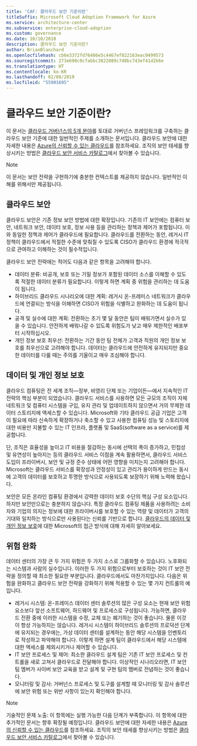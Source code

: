 ```yaml
---
title: 'CAF: 클라우드 보안 기준이란'
titleSuffix: Microsoft Cloud Adoption Framework for Azure
ms.service: architecture-center
ms.subservice: enterprise-cloud-adoption
ms.custom: governance
ms.date: 10/10/2018
description: 클라우드 보안 기준이란?
author: BrianBlanchard
ms.openlocfilehash: cb6e3372fd76486e5c4467ef822163eac0499573
ms.sourcegitcommit: 273e690c0cfabbc3822089c7d8bc743ef41d2b6e
ms.translationtype: HT
ms.contentlocale: ko-KR
ms.lasthandoff: 02/08/2019
ms.locfileid: "55901695"
---
```

<!-- markdownlint-disable MD026 -->

# <a name="what-is-the-cloud-security-baseline"></a>클라우드 보안 기준이란?

이 문서는 [클라우드 거버넌스의 5개 분야](../governance-disciplines.md)를 토대로 거버넌스 프레임워크를 구축하는 클라우드 보안 기준에 대한 일반적인 주제를 소개하는 문서입니다. 클라우드 보안에 대한 자세한 내용은 [Azure의 신뢰할 수 있는 클라우드](https://azure.microsoft.com/overview/trusted-cloud/)를 참조하세요. 조직의 보안 태세를 향상시키는 방법은 [클라우드 보안 서비스 카탈로그](https://www.microsoft.com/security/information-protection)에서 찾아볼 수 있습니다.

> [!NOTE]
> 이 문서는 보안 전략을 구현하기에 충분한 컨텍스트를 제공하지 않습니다. 일반적인 이해를 위해서만 제공됩니다.

## <a name="cloud-security"></a>클라우드 보안

클라우드 보안은 기존 정보 보안 방법에 대한 확장입니다. 기존의 IT 보안에는 컴퓨터 보안, 네트워크 보안, 데이터 보호, 정보 사용 등을 관리하는 정책과 제어가 포함됩니다. 이와 동일한 정책과 제어가 클라우드에 필요합니다. 클라우드를 전환하는 동안, 레거시 IT 정책이 클라우드에서 적절한 수준에 맞춰질 수 있도록 CISO가 클라우드 환경에 적극적으로 관여하고 이해하는 것이 필수적입니다.

클라우드 보안 전략에는 적어도 다음과 같은 항목을 고려해야 합니다.

* 데이터 분류: 비공개, 보호 또는 기밀 정보가 포함된 데이터 소스를 이해할 수 있도록 적절한 데이터 분류가 필요합니다. 이렇게 하면 계획 중 위험을 관리하는 데 도움이 됩니다.
* 하이브리드 클라우드 시나리오에 대한 계획: 레거시 온-프레미스 네트워크가 클라우드에 연결되는 방식을 이해하면 CISO가 위험을 식별하고 완화하는 데 도움이 됩니다.
* 공격 및 실수에 대한 계획: 전환하는 초기 몇 달 동안은 팀이 배워가면서 실수가 있을 수 있습니다. 안전하게 배워나갈 수 있도록 위험도가 낮고 매우 제한적인 배포부터 시작하십시오.
* 개인 정보 보호 최우선: 전환하는 기간 동안 팀 전체가 고객과 직원의 개인 정보 보호를 최우선으로 고려해야 합니다. 데이터는 클라우드에 안전하게 유지되지만 중요한 데이터를 다룰 때는 주의를 기울이고 매우 조심해야 합니다.

## <a name="protecting-data-and-privacy"></a>데이터 및 개인 정보 보호

클라우드 컴퓨팅은 전 세계 조직&mdash;정부, 비영리 단체 또는 기업이든&mdash;에서 지속적인 IT 전략의 핵심 부분이 되었습니다. 클라우드 서비스를 사용하면 모든 규모의 조직이 자체 네트워크 및 컴퓨터 시스템을 구입, 유지 관리 및 업데이트하지 않으면서 거의 무제한 데이터 스토리지에 액세스할 수 있습니다. Microsoft와 기타 클라우드 공급 기업은 고객이 필요에 따라 신속하게 확장하거나 축소할 수 있고 사용한 컴퓨팅 성능 및 스토리지에 대한 비용만 지불할 수 있는 IT 인프라, 플랫폼 및 SaaS(software as a service)를 제공합니다.

단, 조직은 효율성을 높이고 IT 비용을 절감하는 동시에 선택의 폭이 증가하고, 민첩성 및 유연성이 높아지는 등의 클라우드 서비스 이점을 계속 활용하면서, 클라우드 서비스 도입이 프라이버시, 보안 및 규정 준수 상태에 어떤 영향을 미치는지 고려해야 합니다. Microsoft는 클라우드 서비스를 확장성과 안정성이 있고 관리가 용이하게 만드는 동시에 고객의 데이터를 보호하고 투명한 방식으로 사용되도록 보장하기 위해 노력해 왔습니다.

보안은 모든 온라인 컴퓨팅 환경에서 강력한 데이터 보호 수단의 핵심 구성 요소입니다. 하지만 보안만으로는 충분하지 않습니다. 특정 클라우드 컴퓨팅 제품을 사용하려는 소비자와 기업의 의지는 정보에 대한 프라이버시를 보호할 수 있는 역량 및 데이터가 고객의 기대와 일치하는 방식으로만 사용된다는 신뢰를 기반으로 합니다. [클라우드의 데이터 및 개인 정보 보호](https://go.microsoft.com/fwlink/?LinkId=808242&clcid=0x409)에 대한 Microsoft의 접근 방식에 대해 자세히 알아보세요.

## <a name="risk-mitigation"></a>위험 완화

데이터 센터의 가장 큰 두 가지 위험은 두 가지 소스로 그룹화할 수 있습니다. 노후화되는 시스템과 사람의 실수입니다. 이러한 두 가지 위험으로부터 보호하는 것이 IT 보안 전략을 정의할 때 최소한 필요한 부분입니다. 클라우드에서도 마찬가지입니다. 다음은 위험을 완화하고 클라우드 보안 전략을 강화하기 위해 적용할 수 있는 몇 가지 컨트롤의 예입니다.

* 레거시 시스템: 온-프레미스 데이터 센터 솔루션의 많은 구성 요소는 현재 보안 위험 요소보다 앞선 소프트웨어, 하드웨어 및 프로세스로 구성됩니다. 가능하면, 클라우드 전환 중에 이러한 시스템을 수정, 교체 또는 폐기하는 것이 좋습니다. 물론 이것이 항상 가능하지는 않습니다. 레거시 시스템이 하이브리드 솔루션의 프로덕션 단계에 유지되는 경우에는, 가상 데이터 센터를 설계하는 동안 해당 시스템을 인벤토리로 작성하고 파악해야 합니다. 이렇게 하면 설계 팀이 클라우드에서 해당 시스템에 대한 액세스를 제외시키거나 제어할 수 있습니다.
* IT 보안 프로세스 및 제어: 최소한 클라우드 설계 팀은 기존 IT 보안 프로세스 및 컨트롤을 새로 고쳐서 클라우드로 전달해야 합니다. 이상적인 시나리오라면, IT 보안 팀 멤버가 사이버 보안 교육을 받고 설계 및 구현 팀의 멤버로 전념하는 것이 좋습니다.
* 모니터링 및 감사: 거버넌스 프로세스 및 도구를 설계할 때 모니터링 및 감사 솔루션에 보안 위험 또는 위반 사항이 있는지 확인해야 합니다.

> [!NOTE]
> 기술적인 문제 노출: 이 항목에는 실행 가능한 다음 단계가 부족합니다. 이 항목에 대한 추가적인 문서는 향후 확장될 예정입니다. 클라우드 보안에 대한 자세한 내용은 [Azure의 신뢰할 수 있는 클라우드](https://azure.microsoft.com/overview/trusted-cloud/)를 참조하세요. 조직의 보안 태세를 향상시키는 방법은 [클라우드 보안 서비스 카탈로그](https://www.microsoft.com/security/information-protection)에서 찾아볼 수 있습니다.